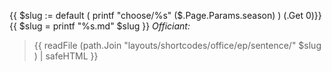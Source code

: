 {{ $slug := default ( printf "choose/%s" ($.Page.Params.season) ) (.Get 0)}}
{{ $slug = printf "%s.md" $slug }}
_Officiant:_
> {{ readFile (path.Join "layouts/shortcodes/office/ep/sentence/" $slug ) | safeHTML }}
